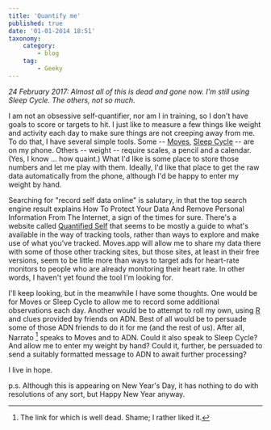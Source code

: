 ```yaml
---
title: 'Quantify me'
published: true
date: '01-01-2014 18:51'
taxonomy:
    category:
        - blog
    tag:
        - Geeky
---
```


_24 February 2017: Almost all of this is dead and gone now. I'm still using Sleep Cycle. The others, not so much._ 

I am not an obsessive self-quantifier, nor am I in training, so I don't have goals to score or targets to hit. I just like to measure a few things like weight and activity each day to make sure things are not creeping away from me. To do that, I have several simple tools. Some -- [Moves](http://moves-app.com/), [Sleep Cycle](http://www.sleepcycle.com/) -- are on my phone. Others -- weight -- require scales, a pencil and a calendar. (Yes, I know ... how quaint.) What I'd like is some place to store those numbers and let me play with them. Ideally, I'd like that place to get the raw data automatically from the phone, although I'd be happy to enter my weight by hand.

Searching for "record self data online" is salutary, in that the top search engine result explains How To Protect Your Data And Remove Personal Information From The Internet, a sign of the times for sure. There's a website called [Quantified Self](http://quantifiedself.com/guide/tools) that seems to be mostly a guide to what's available in the way of tracking tools, rather than ways to explore and make use of what you've tracked. Moves.app will allow me to share my data there with some of those other tracking sites, but those sites, at least in their free versions, seem to be little more than ways to target ads for heart-rate monitors to people who are already monitoring their heart rate. In other words, I haven't yet found the tool I'm looking for.

I'll keep looking, but in the meanwhile I have some thoughts. One would be for Moves or Sleep Cycle to allow me to record some additional observations each day. Another would be to attempt to roll my own, using [R](http://www.r-project.org/) and clues provided by friends on ADN. Best of all would be to persuade some of those ADN friends to do it for me (and the rest of us). After all, Narrato [^1] speaks to Moves and to ADN. Could it also speak to Sleep Cycle? And allow me to enter my weight by hand? Could it, further, be persuaded to send a suitably formatted message to ADN to await further processing?

I live in hope.

p.s. Although this is appearing on New Year's Day, it has nothing to do with resolutions of any sort, but Happy New Year anyway.

[^1]: The link for which is well dead. Shame; I rather liked it.